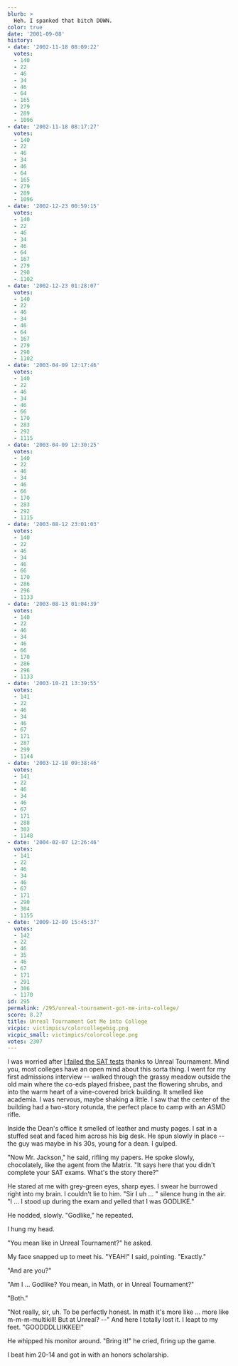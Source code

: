 ```yaml
---
blurb: >
  Heh. I spanked that bitch DOWN.
color: true
date: '2001-09-08'
history:
- date: '2002-11-18 08:09:22'
  votes:
  - 140
  - 22
  - 46
  - 34
  - 46
  - 64
  - 165
  - 279
  - 289
  - 1096
- date: '2002-11-18 08:17:27'
  votes:
  - 140
  - 22
  - 46
  - 34
  - 46
  - 64
  - 165
  - 279
  - 289
  - 1096
- date: '2002-12-23 00:59:15'
  votes:
  - 140
  - 22
  - 46
  - 34
  - 46
  - 64
  - 167
  - 279
  - 290
  - 1102
- date: '2002-12-23 01:28:07'
  votes:
  - 140
  - 22
  - 46
  - 34
  - 46
  - 64
  - 167
  - 279
  - 290
  - 1102
- date: '2003-04-09 12:17:46'
  votes:
  - 140
  - 22
  - 46
  - 34
  - 46
  - 66
  - 170
  - 283
  - 292
  - 1115
- date: '2003-04-09 12:30:25'
  votes:
  - 140
  - 22
  - 46
  - 34
  - 46
  - 66
  - 170
  - 283
  - 292
  - 1115
- date: '2003-08-12 23:01:03'
  votes:
  - 140
  - 22
  - 46
  - 34
  - 46
  - 66
  - 170
  - 286
  - 296
  - 1133
- date: '2003-08-13 01:04:39'
  votes:
  - 140
  - 22
  - 46
  - 34
  - 46
  - 66
  - 170
  - 286
  - 296
  - 1133
- date: '2003-10-21 13:39:55'
  votes:
  - 141
  - 22
  - 46
  - 34
  - 46
  - 67
  - 171
  - 287
  - 299
  - 1144
- date: '2003-12-18 09:38:46'
  votes:
  - 141
  - 22
  - 46
  - 34
  - 46
  - 67
  - 171
  - 288
  - 302
  - 1148
- date: '2004-02-07 12:26:46'
  votes:
  - 141
  - 22
  - 46
  - 34
  - 46
  - 67
  - 171
  - 290
  - 304
  - 1155
- date: '2009-12-09 15:45:37'
  votes:
  - 142
  - 22
  - 46
  - 35
  - 46
  - 67
  - 171
  - 291
  - 306
  - 1170
id: 295
permalink: /295/unreal-tournament-got-me-into-college/
score: 8.27
title: Unreal Tournament Got Me into College
vicpic: victimpics/colorcollegebig.png
vicpic_small: victimpics/colorcollege.png
votes: 2307
---
```


I was worried after [I failed the SAT tests](%ARTICLE[287]%) thanks
to Unreal Tournament. Mind you, most colleges have an open mind about
this sorta thing. I went for my first admissions interview -- walked
through the grassy meadow outside the old main where the co-eds played
frisbee, past the flowering shrubs, and into the warm heart of a
vine-covered brick building. It smelled like academia. I was nervous,
maybe shaking a little. I saw that the center of the building had a
two-story rotunda, the perfect place to camp with an ASMD rifle.

Inside the Dean's office it smelled of leather and musty pages. I sat in
a stuffed seat and faced him across his big desk. He spun slowly in
place -- the guy was maybe in his 30s, young for a dean. I gulped.

"Now Mr. Jackson," he said, rifling my papers. He spoke slowly,
chocolately, like the agent from the Matrix. "It says here that you
didn't complete your SAT exams. What's the story there?"

He stared at me with grey-green eyes, sharp eyes. I swear he burrowed
right into my brain. I couldn't lie to him. "Sir I uh ... " silence hung
in the air. "I ... I stood up during the exam and yelled that I was
GODLIKE."

He nodded, slowly. "Godlike," he repeated.

I hung my head.

"You mean like in Unreal Tournament?" he asked.

My face snapped up to meet his. "YEAH!" I said, pointing. "Exactly."

"And are you?"

"Am I ... Godlike? You mean, in Math, or in Unreal Tournament?"

"Both."

"Not really, sir, uh. To be perfectly honest. In math it's more like ...
more like m-m-m-multikill! But at Unreal? --" And here I totally lost
it. I leapt to my feet. "GOODDDLLIIKKEE!"

He whipped his monitor around. "Bring it!" he cried, firing up the game.

I beat him 20-14 and got in with an honors scholarship.